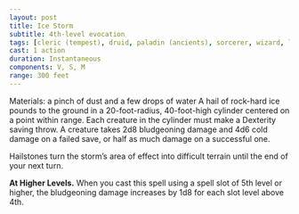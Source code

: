 ```yaml
---
layout: post
title: Ice Storm
subtitle: 4th-level evocation
tags: [cleric (tempest), druid, paladin (ancients), sorcerer, wizard, level4, evocation]
cast: 1 action
duration: Instantaneous
components: V, S, M
range: 300 feet
---
```

Materials: a pinch of dust and a few drops of water
A hail of rock-hard ice pounds to the ground in a 20-foot-radius, 40-foot-high cylinder centered on a point within range. Each creature in the cylinder must make a Dexterity saving throw. A creature takes 2d8 bludgeoning damage and 4d6 cold damage on a failed save, or half as much damage on a successful one.

Hailstones turn the storm’s area of effect into difficult terrain until the end of your next turn.

**At Higher Levels.** When you cast this spell using a spell slot of 5th level or higher, the bludgeoning damage increases by 1d8 for each slot level above 4th.
